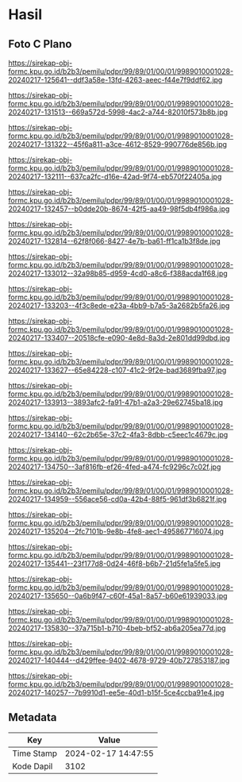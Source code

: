 # Hasil

## Foto C Plano

https://sirekap-obj-formc.kpu.go.id/b2b3/pemilu/pdpr/99/89/01/00/01/9989010001028-20240217-125641--ddf3a58e-13fd-4263-aeec-f44e7f9ddf62.jpg

https://sirekap-obj-formc.kpu.go.id/b2b3/pemilu/pdpr/99/89/01/00/01/9989010001028-20240217-131513--669a572d-5998-4ac2-a744-82010f573b8b.jpg

https://sirekap-obj-formc.kpu.go.id/b2b3/pemilu/pdpr/99/89/01/00/01/9989010001028-20240217-131322--45f6a811-a3ce-4612-8529-990776de856b.jpg

https://sirekap-obj-formc.kpu.go.id/b2b3/pemilu/pdpr/99/89/01/00/01/9989010001028-20240217-132111--637ca2fc-d16e-42ad-9f74-eb570f22405a.jpg

https://sirekap-obj-formc.kpu.go.id/b2b3/pemilu/pdpr/99/89/01/00/01/9989010001028-20240217-132457--b0dde20b-8674-42f5-aa49-98f5db4f986a.jpg

https://sirekap-obj-formc.kpu.go.id/b2b3/pemilu/pdpr/99/89/01/00/01/9989010001028-20240217-132814--62f8f066-8427-4e7b-ba61-ff1ca1b3f8de.jpg

https://sirekap-obj-formc.kpu.go.id/b2b3/pemilu/pdpr/99/89/01/00/01/9989010001028-20240217-133012--32a98b85-d959-4cd0-a8c6-f388acda1f68.jpg

https://sirekap-obj-formc.kpu.go.id/b2b3/pemilu/pdpr/99/89/01/00/01/9989010001028-20240217-133203--4f3c8ede-e23a-4bb9-b7a5-3a2682b5fa26.jpg

https://sirekap-obj-formc.kpu.go.id/b2b3/pemilu/pdpr/99/89/01/00/01/9989010001028-20240217-133407--20518cfe-e090-4e8d-8a3d-2e801dd99dbd.jpg

https://sirekap-obj-formc.kpu.go.id/b2b3/pemilu/pdpr/99/89/01/00/01/9989010001028-20240217-133627--65e84228-c107-41c2-9f2e-bad3689fba97.jpg

https://sirekap-obj-formc.kpu.go.id/b2b3/pemilu/pdpr/99/89/01/00/01/9989010001028-20240217-133913--3893afc2-fa91-47b1-a2a3-29e62745ba18.jpg

https://sirekap-obj-formc.kpu.go.id/b2b3/pemilu/pdpr/99/89/01/00/01/9989010001028-20240217-134140--62c2b65e-37c2-4fa3-8dbb-c5eec1c4679c.jpg

https://sirekap-obj-formc.kpu.go.id/b2b3/pemilu/pdpr/99/89/01/00/01/9989010001028-20240217-134750--3af816fb-ef26-4fed-a474-fc9296c7c02f.jpg

https://sirekap-obj-formc.kpu.go.id/b2b3/pemilu/pdpr/99/89/01/00/01/9989010001028-20240217-134959--556ace56-cd0a-42b4-88f5-961df3b6821f.jpg

https://sirekap-obj-formc.kpu.go.id/b2b3/pemilu/pdpr/99/89/01/00/01/9989010001028-20240217-135204--2fc7101b-9e8b-4fe8-aec1-495867716074.jpg

https://sirekap-obj-formc.kpu.go.id/b2b3/pemilu/pdpr/99/89/01/00/01/9989010001028-20240217-135441--23f177d8-0d24-46f8-b6b7-21d5fe1a5fe5.jpg

https://sirekap-obj-formc.kpu.go.id/b2b3/pemilu/pdpr/99/89/01/00/01/9989010001028-20240217-135650--0a6b9f47-c60f-45a1-8a57-b60e61939033.jpg

https://sirekap-obj-formc.kpu.go.id/b2b3/pemilu/pdpr/99/89/01/00/01/9989010001028-20240217-135830--37a715b1-b710-4beb-bf52-ab6a205ea77d.jpg

https://sirekap-obj-formc.kpu.go.id/b2b3/pemilu/pdpr/99/89/01/00/01/9989010001028-20240217-140444--d429ffee-9402-4678-9729-40b727853187.jpg

https://sirekap-obj-formc.kpu.go.id/b2b3/pemilu/pdpr/99/89/01/00/01/9989010001028-20240217-140257--7b9910d1-ee5e-40d1-b15f-5ce4ccba91e4.jpg


## Metadata

| Key        | Value               |
| ---------- | ------------------- |
| Time Stamp | 2024-02-17 14:47:55 |
| Kode Dapil | 3102                |



